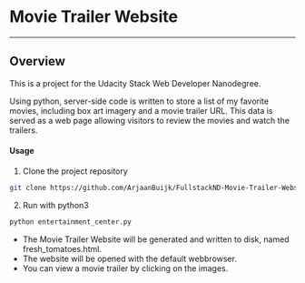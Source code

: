 # Movie Trailer Website

---
## Overview
This is a project for the Udacity Stack Web Developer Nanodegree.

Using python, server-side code is written to store a list of my favorite movies, including box art imagery and a movie trailer URL. This data is served as a web page allowing visitors to review the movies and watch the trailers.

#### Usage

1. Clone the project repository
```bash
git clone https://github.com/ArjaanBuijk/FullstackND-Movie-Trailer-Website
```

2. Run with python3
```bash
python entertainment_center.py
```

- The Movie Trailer Website will be generated and written to disk, named fresh_tomatoes.html.
- The website will be opened with the default webbrowser.
- You can view a movie trailer by clicking on the images.